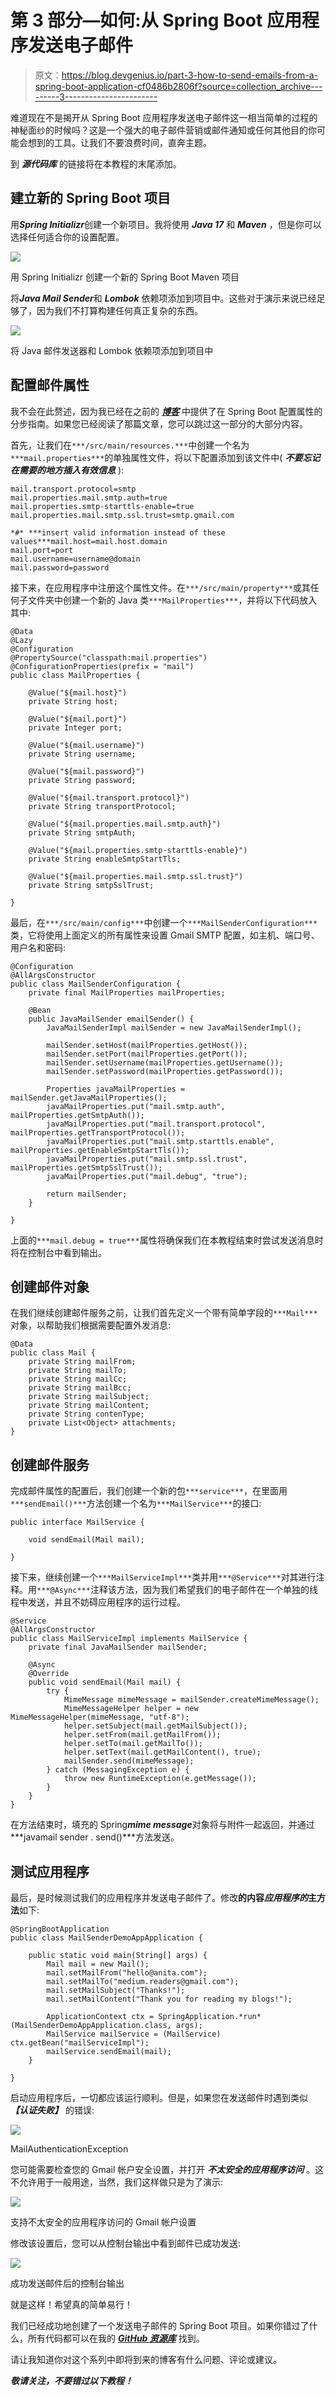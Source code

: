 # 第 3 部分—如何:从 Spring Boot 应用程序发送电子邮件

> 原文：<https://blog.devgenius.io/part-3-how-to-send-emails-from-a-spring-boot-application-cf0486b2806f?source=collection_archive---------3----------------------->

难道现在不是揭开从 Spring Boot 应用程序发送电子邮件这一相当简单的过程的神秘面纱的时候吗？这是一个强大的电子邮件营销或邮件通知或任何其他目的你可能会想到的工具。让我们不要浪费时间，直奔主题。

到 ***源代码库*** 的链接将在本教程的末尾添加。

## 建立新的 Spring Boot 项目

用***Spring Initializr***创建一个新项目。我将使用 ***Java 17*** 和 ***Maven*** ，但是你可以选择任何适合你的设置配置。

![](img/ee2f94cc85f2f9da3cec42174696153b.png)

用 Spring Initializr 创建一个新的 Spring Boot Maven 项目

将***Java Mail Sender***和 ***Lombok*** 依赖项添加到项目中。这些对于演示来说已经足够了，因为我们不打算构建任何真正复杂的东西。

![](img/ab7c3188dbb0003db04aae07b2e5c0fc.png)

将 Java 邮件发送器和 Lombok 依赖项添加到项目中

## 配置邮件属性

我不会在此赘述，因为我已经在之前的 [***博客***](https://medium.com/dev-genius/part-2-how-to-configure-properties-in-spring-boot-783c54a39304) 中提供了在 Spring Boot 配置属性的分步指南。如果您已经阅读了那篇文章，您可以跳过这一部分的大部分内容。

首先，让我们在`***/src/main/resources.***`中创建一个名为`***mail.properties***`的单独属性文件，将以下配置添加到该文件中( ***不要忘记*** ***在需要的地方插入有效信息*** ):

```
mail.transport.protocol=smtp
mail.properties.mail.smtp.auth=true
mail.properties.smtp-starttls-enable=true
mail.properties.mail.smtp.ssl.trust=smtp.gmail.com

*#* ***insert valid information instead of these values***mail.host=mail.host.domain
mail.port=port
mail.username=username@domain
mail.password=password
```

接下来，在应用程序中注册这个属性文件。在`***/src/main/property***`或其任何子文件夹中创建一个新的 Java 类`***MailProperties***`，并将以下代码放入其中:

```
@Data
@Lazy
@Configuration
@PropertySource("classpath:mail.properties")
@ConfigurationProperties(prefix = "mail")
public class MailProperties {

    @Value("${mail.host}")
    private String host;

    @Value("${mail.port}")
    private Integer port;

    @Value("${mail.username}")
    private String username;

    @Value("${mail.password}")
    private String password;

    @Value("${mail.transport.protocol}")
    private String transportProtocol;

    @Value("${mail.properties.mail.smtp.auth}")
    private String smtpAuth;

    @Value("${mail.properties.smtp-starttls-enable}")
    private String enableSmtpStartTls;

    @Value("${mail.properties.mail.smtp.ssl.trust}")
    private String smtpSslTrust;

}
```

最后，在`***/src/main/config***`中创建一个`***MailSenderConfiguration***`类，它将使用上面定义的所有属性来设置 Gmail SMTP 配置，如主机、端口号、用户名和密码:

```
@Configuration
@AllArgsConstructor
public class MailSenderConfiguration {
    private final MailProperties mailProperties;

    @Bean
    public JavaMailSender emailSender() {
        JavaMailSenderImpl mailSender = new JavaMailSenderImpl();

        mailSender.setHost(mailProperties.getHost());
        mailSender.setPort(mailProperties.getPort());
        mailSender.setUsername(mailProperties.getUsername());
        mailSender.setPassword(mailProperties.getPassword());

        Properties javaMailProperties = mailSender.getJavaMailProperties();
        javaMailProperties.put("mail.smtp.auth", mailProperties.getSmtpAuth());
        javaMailProperties.put("mail.transport.protocol", mailProperties.getTransportProtocol());
        javaMailProperties.put("mail.smtp.starttls.enable", mailProperties.getEnableSmtpStartTls());
        javaMailProperties.put("mail.smtp.ssl.trust", mailProperties.getSmtpSslTrust());
        javaMailProperties.put("mail.debug", "true");

        return mailSender;
    }

}
```

上面的`***mail.debug = true***`属性将确保我们在本教程结束时尝试发送消息时将在控制台中看到输出。

## 创建邮件对象

在我们继续创建邮件服务之前，让我们首先定义一个带有简单字段的`***Mail***`对象，以帮助我们根据需要配置外发消息:

```
@Data
public class Mail {
    private String mailFrom;
    private String mailTo;
    private String mailCc;
    private String mailBcc;
    private String mailSubject;
    private String mailContent;
    private String contenType;
    private List<Object> attachments;
}
```

## 创建邮件服务

完成邮件属性的配置后，我们创建一个新的包`***service***`，在里面用`***sendEmail()***`方法创建一个名为`***MailService***`的接口:

```
public interface MailService {

    void sendEmail(Mail mail);

}
```

接下来，继续创建一个`***MailServiceImpl***`类并用`***@Service***`对其进行注释。用`***@Async***`注释该方法，因为我们希望我们的电子邮件在一个单独的线程中发送，并且不妨碍应用程序的运行过程。

```
@Service
@AllArgsConstructor
public class MailServiceImpl implements MailService {
    private final JavaMailSender mailSender;

    @Async
    @Override
    public void sendEmail(Mail mail) {
        try {
            MimeMessage mimeMessage = mailSender.createMimeMessage();
            MimeMessageHelper helper = new MimeMessageHelper(mimeMessage, "utf-8");
            helper.setSubject(mail.getMailSubject());
            helper.setFrom(mail.getMailFrom());
            helper.setTo(mail.getMailTo());
            helper.setText(mail.getMailContent(), true);
            mailSender.send(mimeMessage);
        } catch (MessagingException e) {
            throw new RuntimeException(e.getMessage());
        }
    }
}
```

在方法结束时，填充的 Spring***mime message***对象将与附件一起返回，并通过***javamail sender . send()***方法发送。

## 测试应用程序

最后，是时候测试我们的应用程序并发送电子邮件了。修改**的内容*应用程序的*主方法**如下:

```
@SpringBootApplication
public class MailSenderDemoAppApplication {

    public static void main(String[] args) {
        Mail mail = new Mail();
        mail.setMailFrom("hello@anita.com");
        mail.setMailTo("medium.readers@gmail.com");
        mail.setMailSubject("Thanks!");
        mail.setMailContent("Thank you for reading my blogs!");

        ApplicationContext ctx = SpringApplication.*run*(MailSenderDemoAppApplication.class, args);
        MailService mailService = (MailService) ctx.getBean("mailServiceImpl");
        mailService.sendEmail(mail);
    }

}
```

启动应用程序后，一切都应该运行顺利。但是，如果您在发送邮件时遇到类似 ***【认证失败】*** 的错误:

![](img/16425a1aeff11ecee5a197c5c505da31.png)

MailAuthenticationException

您可能需要检查您的 Gmail 帐户安全设置，并打开 ***不太安全的应用程序访问*** 。这不允许用于一般用途，当然，我们这样做只是为了演示:

![](img/7a474ac798a87760652311aea2ca09b3.png)

支持不太安全的应用程序访问的 Gmail 帐户设置

修改该设置后，您可以从控制台输出中看到邮件已成功发送:

![](img/e10f138e1dcf4f05f297597635818c89.png)

成功发送邮件后的控制台输出

就是这样！希望真的简单易行！

我们已经成功地创建了一个发送电子邮件的 Spring Boot 项目。如果你错过了什么，所有代码都可以在我的 [***GitHub 资源库***](https://github.com/anitalakhadze/mail-sender-demo-app) 找到。

请让我知道你对这个系列中即将到来的博客有什么问题、评论或建议。

***敬请关注，不要错过以下教程！***
